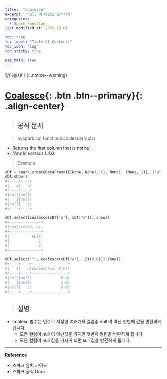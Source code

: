 ```yaml
---
title:  "coalesce"
excerpt: "null 이 아닌값 출력하기"
categories:
  - Spark_Function
last_modified_at: 2021-12-01

toc: true
toc_label: "Table Of Contents"
toc_icon: "cog"
toc_sticky: true

use_math: true
---
```


알아봅시다
{: .notice--warning}

# [Coalesce](#link){: .btn .btn--primary}{: .align-center}

> ## 공식 문서

> pyspark.sql.functions.coalesce(\*cols)

- Returns the first column that is not null.
- *New in version 1.4.0.*

> Example

```python
cDf = spark.createDataFrame([(None, None), (1, None), (None, 2)], ("a", "b"))
cDf.show()
#+----+----+
#|   a|   b|
#+----+----+
#|null|null|
#|   1|null|
#|null|   2|
#+----+----+
```

```python
cDf.select(coalesce(cDf["a"], cDf["b"])).show()
#+--------------+
#|coalesce(a, b)|
#+--------------+
#|          null|
#|             1|
#|             2|
#+--------------+
```

```python
cDf.select('*', coalesce(cDf["a"], lit(0.0))).show()
#+----+----+----------------+
#|   a|   b|coalesce(a, 0.0)|
#+----+----+----------------+
#|null|null|             0.0|
#|   1|null|             1.0|
#|null|   2|             0.0|
#+----+----+----------------+
```

> ## 설명

- coalesc 함수는 인수로 지정한 여러개의 컬럼중 null 이 아닌 첫번째 값을 반환하게 됩니다.
  - 모든 컬럼이 null 이 아닌값을 가지면 첫번째 컬럼을 반환하게 됩니다. 
  - 모든 컬럼이 null 값을 가지게 되면 null 값을 반환하게 됩니다.


---

**Reference**

- 스파크 완벽 가이드
- 스파크 공식 Docs

